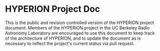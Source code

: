 # HYPERION Project Doc

This is the public and revision controlled version of the HYPERION project 
document. Members of the HYPERION project in the UC Berkeley Radio Astronomy 
Laboratory are encouraged to use this document to keep track of the 
architecture of HYPERION, and to update the document as is necessary to reflect 
the project's current status via pull request.
